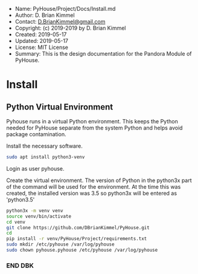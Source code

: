 * Name:      PyHouse/Project/Docs/Install.md
* Author:    D. Brian Kimmel
* Contact:   D.BrianKimmel@gmail.com
* Copyright: (c) 2019-2019 by D. Brian Kimmel
* Created:   2019-05-17
* Updated:   2019-05-17
* License:   MIT License
* Summary:   This is the design documentation for the Pandora Module of PyHouse.

# Install

## Python Virtual Environment

Pyhouse runs in a virtual Python environment.
This keeps the Python needed for PyHouse separate from the system Python and helps avoid package contamination.

Install the necessary software.

```bash
sudo apt install python3-venv
```

Login as user pyhouse.

Create the virtual environment.  The version of Python in the python3x part of the command will be used for the environment.
At the time this was created, the installed version was 3.5 so python3x will be entered as 'python3.5'

```bash
python3x -m venv venv
source venv/bin/activate
cd venv
git clone https://github.com/DBrianKimmel/PyHouse.git
cd
pip install -r venv/PyHouse/Project/requirements.txt
sudo mkdir /etc/pyhouse /var/log/pyhouse
sudo chown pyhouse.pyhouse /etc/pyhouse /var/log/pyhouse
```




### END DBK
